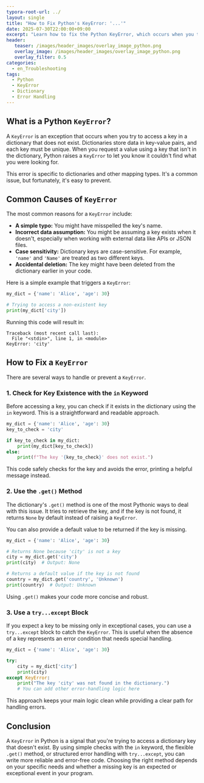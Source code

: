 ```yaml
---
typora-root-url: ../
layout: single
title: "How to Fix Python's KeyError: '...'"
date: 2025-07-30T22:00:00+09:00
excerpt: "Learn how to fix the Python KeyError, which occurs when you try to access a key that does not exist in a dictionary. This guide covers several effective methods."
header:
   teaser: /images/header_images/overlay_image_python.png
   overlay_image: /images/header_images/overlay_image_python.png
   overlay_filter: 0.5
categories:
  - en_Troubleshooting
tags:
  - Python
  - KeyError
  - Dictionary
  - Error Handling
---
```


## What is a Python `KeyError`?

A `KeyError` is an exception that occurs when you try to access a key in a dictionary that does not exist. Dictionaries store data in key-value pairs, and each key must be unique. When you request a value using a key that isn't in the dictionary, Python raises a `KeyError` to let you know it couldn't find what you were looking for.

This error is specific to dictionaries and other mapping types. It's a common issue, but fortunately, it's easy to prevent.

## Common Causes of `KeyError`

The most common reasons for a `KeyError` include:

- **A simple typo:** You might have misspelled the key's name.
- **Incorrect data assumption:** You might be assuming a key exists when it doesn't, especially when working with external data like APIs or JSON files.
- **Case sensitivity:** Dictionary keys are case-sensitive. For example, `'name'` and `'Name'` are treated as two different keys.
- **Accidental deletion:** The key might have been deleted from the dictionary earlier in your code.

Here is a simple example that triggers a `KeyError`:

```python
my_dict = {'name': 'Alice', 'age': 30}

# Trying to access a non-existent key
print(my_dict['city'])
```

Running this code will result in:

```
Traceback (most recent call last):
  File "<stdin>", line 1, in <module>
KeyError: 'city'
```

## How to Fix a `KeyError`

There are several ways to handle or prevent a `KeyError`.

### 1. Check for Key Existence with the `in` Keyword

Before accessing a key, you can check if it exists in the dictionary using the `in` keyword. This is a straightforward and readable approach.

```python
my_dict = {'name': 'Alice', 'age': 30}
key_to_check = 'city'

if key_to_check in my_dict:
    print(my_dict[key_to_check])
else:
    print(f"The key '{key_to_check}' does not exist.")
```

This code safely checks for the key and avoids the error, printing a helpful message instead.

### 2. Use the `.get()` Method

The dictionary's `.get()` method is one of the most Pythonic ways to deal with this issue. It tries to retrieve the key, and if the key is not found, it returns `None` by default instead of raising a `KeyError`.

You can also provide a default value to be returned if the key is missing.

```python
my_dict = {'name': 'Alice', 'age': 30}

# Returns None because 'city' is not a key
city = my_dict.get('city')
print(city)  # Output: None

# Returns a default value if the key is not found
country = my_dict.get('country', 'Unknown')
print(country)  # Output: Unknown
```

Using `.get()` makes your code more concise and robust.

### 3. Use a `try...except` Block

If you expect a key to be missing only in exceptional cases, you can use a `try...except` block to catch the `KeyError`. This is useful when the absence of a key represents an error condition that needs special handling.

```python
my_dict = {'name': 'Alice', 'age': 30}

try:
    city = my_dict['city']
    print(city)
except KeyError:
    print("The key 'city' was not found in the dictionary.")
    # You can add other error-handling logic here
```

This approach keeps your main logic clean while providing a clear path for handling errors.

## Conclusion

A `KeyError` in Python is a signal that you're trying to access a dictionary key that doesn't exist. By using simple checks with the `in` keyword, the flexible `.get()` method, or structured error handling with `try...except`, you can write more reliable and error-free code. Choosing the right method depends on your specific needs and whether a missing key is an expected or exceptional event in your program.
